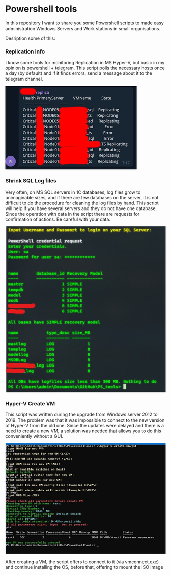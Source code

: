 # Powershell tools

In this repository I want to share you some Powershell scripts to made easy administration Windows Servers and Work stations in small organisations.

Desription some of this:

### Replication info
I know some tools for monitoring Replication in MS Hyper-V, but basic in my opinion is powershell + telegram.
This script polls the necessary hosts once a day (by default) and if it finds errors, send a message about it to the telegram channel.

![example message](/images/repl_nfo.jpg)

### Shrink SQL Log files
Very often, on MS SQL servers in 1C databases, log files grow to unimaginable sizes, and if there are few databases on the server, it is not difficult to do the procedure for cleaning the log files by hand. This script will help if you have several servers and they do not have one database. Since the operation with data in the script there are requests for confirmation of actions. Be careful with your data.

![shrn_sql](/images/shrn_sql.jpg)

### Hyper-V Create VM
This script was written during the upgrade from Windows server 2012 to 2019. The problem was that it was impossible to connect to the new version of Hyper-V from the old one. Since the updates were delayed and there is a need to create a new VM, a solution was needed that allows you to do this conveniently without a GUI.

![hv_create_vm](/images/hv_create_vm.jpg)

After creating a VM, the script offers to connect to it (via vmconnect.exe) and continue installing the OS, before that, offering to mount the ISO image
